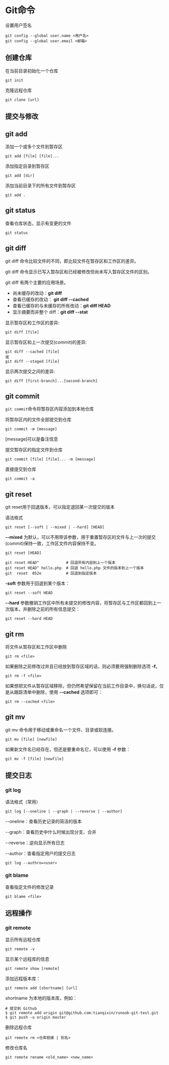 # Git命令

设置用户签名

```git
git config --global user.name <用户名>
git config --global user.email <邮箱>
```



## 创建仓库

在当前目录初始化一个仓库

```git
git init
```



克隆远程仓库

```git
git clone [url]
```





## 提交与修改

## git add

添加一个或多个文件到暂存区

```git
git add [file] [file]...
```



添加指定目录到暂存区

```git
git add [dir]
```



添加当前目录下的所有文件到暂存区

```git
git add .
```



## git status

查看仓库状态，显示有变更的文件

```git
git status
```





## git diff

git diff 命令比较文件的不同，即比较文件在暂存区和工作区的差异。

git diff 命令显示已写入暂存区和已经被修改但尚未写入暂存区文件的区别。

git diff 有两个主要的应用场景。

- 尚未缓存的改动：**git diff**
- 查看已缓存的改动： **git diff --cached**
- 查看已缓存的与未缓存的所有改动：**git diff HEAD**
- 显示摘要而非整个 diff：**git diff --stat**

显示暂存区和工作区的差异:

```git
git diff [file]
```

显示暂存区和上一次提交(commit)的差异:

```git
git diff --cached [file]
或
git diff --staged [file]
```

显示两次提交之间的差异:

```git
git diff [first-branch]...[second-branch]
```





## git commit

`git commit`命令将暂存区内容添加到本地仓库



将暂存区内的文件全部提交到仓库

```git
git commit -m [message]
```

[message]可以是备注信息



提交暂存区的指定文件到仓库

```git
git commit [file] [file]... -m [message]
```



直接提交到仓库

```git
git commit -a
```





## git reset

git reset用于回退版本，可以指定退回某一次提交的版本

语法格式

```git
git reset [--soft | --mixed | --hard] [HEAD]
```



**--mixed** 为默认，可以不用带该参数，用于重置暂存区的文件与上一次的提交(commit)保持一致，工作区文件内容保持不变。

```git
git reset [HEAD]
```

```git
git reset HEAD^            # 回退所有内容到上一个版本  
git reset HEAD^ hello.php  # 回退 hello.php 文件的版本到上一个版本  
git  reset  052e           # 回退到指定版本
```



**-soft** 参数用于回退到某个版本：

```git
git reset --soft HEAD
```



**--hard** 参数撤销工作区中所有未提交的修改内容，将暂存区与工作区都回到上一次版本，并删除之前的所有信息提交：

```git
git reset --hard HEAD
```





## git rm

将文件从暂存区和工作区中删除

```git
git rm <file>
```



如果删除之前修改过并且已经放到暂存区域的话，则必须要用强制删除选项 **-f**。

```git
git rm -f <file>
```



如果想把文件从暂存区域移除，但仍然希望保留在当前工作目录中，换句话说，仅是从跟踪清单中删除，使用 **--cached** 选项即可：

```git
git rm --cached <file>
```





## git mv

git mv 命令用于移动或重命名一个文件、目录或软连接。

```git
git mv [file] [newfile]
```



如果新文件名已经存在，但还是要重命名它，可以使用 **-f** 参数：

```git
git mv -f [file] [newfile]
```





## 提交日志

### git log

语法格式（常用）

```git
git log [--oneline | --graph | --reverse | --author]
```

--oneline：查看历史记录的简洁的版本

--graph：查看历史中什么时候出现分支、合并

--reverse：逆向显示所有日志

--author：查看指定用户的提交日志

```git
git log --authro=<user>
```



### git blame

查看指定文件的修改记录

```git
git blame <file>
```



## 远程操作

### git remote

显示所有远程仓库

```git
git remote -v
```



显示某个远程库的信息

```git
git remote show [remote]
```



添加远程版本库：

```git
git remote add [shortname] [url]
```

shortname 为本地的版本库，例如：

```git
# 提交到 Github
$ git remote add origin git@github.com:tianqixin/runoob-git-test.git
$ git push -u origin master
```



删除远程仓库

```git
git remote rm <仓库链接 | 别名>
```



修改仓库名

```git
git remote rename <old_name> <new_name>
```

